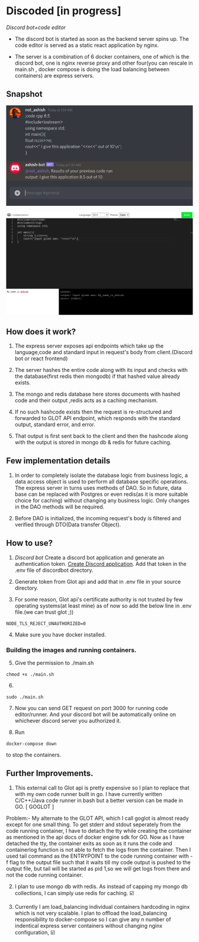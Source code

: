 # **Discoded**  [in progress]
*Discord bot+code editor*

- The discord bot is started as soon as the backend server spins up. The code editor is served as a static react application by nginx.

- The server is a combination of 6 docker containers, one of which is the discord bot, one is nginx reverse proxy and other four(you can rescale in main.sh , docker compose is doing the load balancing between containers) are express servers.
## Snapshot

![If you're seeing this text means somehow my image got renamed or deleted lol](https://github.com/Revolyssup/discoded/blob/master/demo.png?raw=true)

![If you're seeing this text means somehow my image got renamed or deleted lol](https://github.com/Revolyssup/discoded/blob/master/demo2.png?raw=true)

## How does it work?

1. The express server exposes api endpoints which take up the language,code and standard input in request's body from client.(Discord bot or react frontend)

2. The server hashes the entire code along with its input and checks with the database(first redis then mongodb) if that hashed value already exists.

3. The mongo and redis database here stores documents with hashed code and their output ,redis acts as a caching mechanism.

4. If no such hashcode exists then the request is re-structured and forwarded to GLOT API endpoint, which responds with the standard output, standard error, and error.

5. That output is first sent back to the client and then the hashcode along with the output is stored in mongo db & redis for future caching.


## Few implementation details

1. In order to completely isolate the database logic from business logic, a data access object is used to perform all database specific operations. The express server in turns uses methods of DAO. So in future, data base can be replaced with Postgres or even redis(as it is more suitable choice for caching) without changing any business logic. Only changes in the DAO methods will be required.

2. Before DAO is initialized, the incoming request's body is filtered and verified through DTO(Data transfer Object).


## How to use?

1. *Discord bot* Create a discord bot application and generate an authentication token. [Create Discord application](https://discord.com/developers/applications). Add that token in the .env file of discordbot directory.

2. Generate token from Glot api and add that in .env file in your source directory. 

3. For some reason, Glot api's certificate authority is not trusted by few operating systems(at least mine) as of now so add the below line in .env file.(we can trust glot ;))

```
NODE_TLS_REJECT_UNAUTHORIZED=0
```

4.  Make sure you have docker installed.

### Building the images and running containers.
5. Give the permission to ./main.sh
```
chmod +x ./main.sh
```

6. 
```
sudo ./main.sh
```
7. Now you can send GET request on port 3000 for running code editor/runner. And your discord bot will be automatically online on whichever discord server you authorized it.

8. Run 
```
docker-compose down
```
to stop the containers. 
## Further Improvements.

1. This external call to Glot api is pretty expensive so I plan to replace that with my own code runner built in go. I have currently written C/C++/Java code runner in bash but a better version can be made in GO. [ GOGLOT ]

Problem:- My alternate to the GLOT API, which I call goglot is almost ready except for one small thing. To get stderr and stdout 
seperately from the code running container, I have to detach the tty while creating the container as mentioned in the api docs
of docker engine sdk for GO. Now as I have detached the tty, the container exits as soon as it runs the code and containerlog function
is not able to fetch the logs from the container. Then I used tail command as the ENTRYPOINT to the code running container with -f flag to the output file such that it waits till my code output is pushed to the output file, but tail will be started as pid 1,so we will get logs from there and not the code running container. 


2. I plan to use mongo db with redis. As instead of capping my mongo db collections, I can simply use redis for caching. :ballot_box_with_check:


3. Currently I am load_balancing individual containers hardcoding in nginx which is not very scalable. I plan to offload the load_balancing responsibility to docker-compose so I can give any n number of indentical express server containers without changing nginx configuration, :ballot_box_with_check:

<!-- docker run -it -p 3000:3000 -v /var/run/docker.sock:/var/run/docker.sock revoly/goglot -->